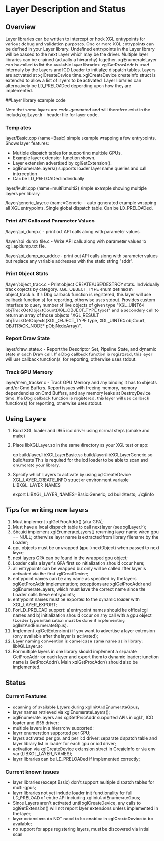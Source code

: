 # Layer Description and Status

## Overview

Layer libraries can be written to intercept or hook XGL entrypoints for various
debug and validation purposes.  One or more XGL entrypoints can be defined in your Layer
library.  Undefined entrypoints in the Layer library will be passed to the next Layer which
may be the driver.  Multiple layer libraries can be chained (actually a hierarchy) together.
xglEnumerateLayer can be called to list the available layer libraries.  xglGetProcAddr is
used internally by the Layers and ICD Loader to initialize dispatch tables. Layers are
activated at xglCreateDevice time. xglCreateDevice createInfo struct is extended to allow
a list of layers to be activated.  Layer libraries can alternatively be LD_PRELOADed depending
upon how they are implemented.

##Layer library example code

Note that some layers are code-generated and will therefore exist in the <build dir> include/xglLayer.h  - header file for layer code.

### Templates
layer/Basic.cpp (name=Basic) simple example wrapping a few entrypoints. Shows layer features:
- Multiple dispatch tables for supporting multiple GPUs.
- Example layer extension function shown.
- Layer extension advertised by xglGetExtension().
- xglEnumerateLayers() supports loader layer name queries and call interception
- Can be LD_PRELOADed individually

layer/Multi.cpp (name=multi1:multi2) simple example showing multiple layers per library
    
<build dir>/layer/generic_layer.c (name=Generic) - auto generated example wrapping all XGL entrypoints. Single global dispatch table. Can be LD_PRELOADed.

### Print API Calls and Parameter Values
<build dir>/layer/api_dump.c - print out API calls along with parameter values

<build dir>/layer/api_dump_file.c - Write API calls along with parameter values to xgl_apidump.txt file.

<build dir>/layer/api_dump_no_addr.c - print out API calls along with parameter values but replace any variable addresses with the static string "addr".

### Print Object Stats
<build dir>/layer/object_track.c - Print object CREATE/USE/DESTROY stats. Individually track objects by category. XGL_OBJECT_TYPE enum defined in object_track.h. If a Dbg callback function is registered, this layer will use callback function(s) for reporting, otherwise uses stdout. Provides custom interface to query number of live objects of given type  "XGL_UINT64 objTrackGetObjectCount(XGL_OBJECT_TYPE type)" and a secondary call to return an array of those objects "XGL_RESULT objTrackGetObjects(XGL_OBJECT_TYPE type, XGL_UINT64 objCount, OBJTRACK_NODE* pObjNodeArray)".

### Report Draw State
layer/draw_state.c - Report the Descriptor Set, Pipeline State, and dynamic state at each Draw call. If a Dbg callback function is registered, this layer will use callback function(s) for reporting, otherwise uses stdout. 

### Track GPU Memory
layer/mem_tracker.c - Track GPU Memory and any binding it has to objects and/or Cmd Buffers. Report issues with freeing memory, memory dependencies on Cmd Buffers, and any memory leaks at DestroyDevice time. If a Dbg callback function is registered, this layer will use callback function(s) for reporting, otherwise uses stdout.

## Using Layers

1. Build XGL loader  and i965 icd driver using normal steps (cmake and make)
2. Place libXGLLayer<name>.so in the same directory as your XGL test or app:

    cp build/layer/libXGLLayerBasic.so build/layer/libXGLLayerGeneric.so build/tests
    This is required for the Icd loader to be able to scan and enumerate your library.

3. Specify which Layers to activate by using 
xglCreateDevice XGL_LAYER_CREATE_INFO struct or environment variable LIBXGL_LAYER_NAMES

    export LIBXGL_LAYER_NAMES=Basic:Generic;
    cd build/tests; ./xglinfo

## Tips for writing new layers

1. Must implement xglGetProcAddr() (aka GPA);
2. Must have a local dispatch table to call next layer (see xglLayer.h);
3. Should implement xglEnumerateLayers() returning layer name when gpu == NULL; otherwise layer name is extracted from library filename by the Loader;
4. gpu objects must be unwrapped (gpu->nextObject) when passed to next layer;
5. next layers GPA can be found in the wrapped gpu object;
6. Loader calls a layer's GPA first  so initialization should occur here;
7. all entrypoints can be wrapped but only will be called after layer is activated
    via the first xglCreatDevice;
8. entrypoint names can be any name as specified by the layers xglGetProcAddr
    implementation; exceptions are xglGetProcAddr and xglEnumerateLayers,
    which must have the correct name since the Loader calls these entrypoints;
9. entrypoint names must be exported to the dynamic loader with XGL_LAYER_EXPORT;
10. For LD_PRELOAD support: a)entrypoint names should be offical xgl names and
    b) initialization should occur on any call with a gpu object (Loader type
    initialization must be done if implementing xglInitAndEnumerateGpus).
11. Implement xglGetExtension() if you want to advertise a layer extension
    (only available after the layer is activated);
12. Layer naming convention is camel case same name as in library: libXGLLayer<name>.so
13. For multiple layers in one library should implement a separate GetProcAddr for each
    layer and export them to dynamic loader;  function name is <layerName>GetProcAddr().
    Main xglGetProcAddr() should also be implemented.

## Status

### Current Features

- scanning of available Layers during xglInitAndEnumerateGpus;
- layer names retrieved via xglEnumerateLayers();
- xglEnumerateLayers and xglGetProcAddr supported APIs in xgl.h, ICD loader and i965 driver;
- multiple layers in a hierarchy supported;
- layer enumeration supported per GPU;
- layers activated per gpu and per icd driver: separate  dispatch table and layer library list in loader for each gpu or icd driver;
- activation via xglCreateDevice extension struct in CreateInfo or via env var (LIBXGL_LAYER_NAMES);
- layer libraries can be LD_PRELOADed if implemented correctly;

### Current known issues

- layer libraries (except Basic) don't support multiple dispatch tables for multi-gpus;
- layer libraries not yet include loader init functionality for full LD_PRELOAD of entire API including xglInitAndEnumerateGpus;
- Since Layers aren't activated until xglCreateDevice, any calls to xglGetExtension() will not report layer extensions unless implemented in the layer;
- layer extensions do NOT need to be enabled in xglCreateDevice to be available;
- no support for apps registering layers, must be discovered via initial scan

